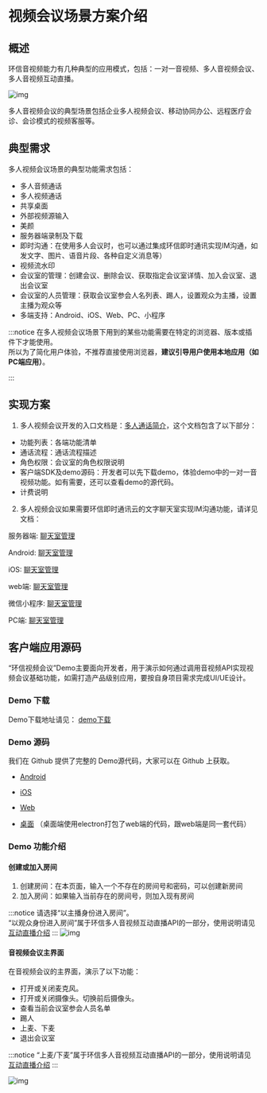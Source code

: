 # 视频会议场景方案介绍

## 概述

环信音视频能力有几种典型的应用模式，包括：一对一音视频、多人音视频会议、多人音视频互动直播。

![img](/images/privitization/em-rtcsdk-scenarios.png)

多人音视频会议的典型场景包括企业多人视频会议、移动协同办公、远程医疗会诊、会诊模式的视频客服等。

## 典型需求

多人视频会议场景的典型功能需求包括：

- 多人音频通话
- 多人视频通话
- 共享桌面
- 外部视频源输入
- 美颜
- 服务器端录制及下载
- 即时沟通：在使用多人会议时，也可以通过集成环信即时通讯实现IM沟通，如发文字、图片、语音片段、各种自定义消息等）
- 视频流水印
- 会议室的管理：创建会议、删除会议、获取指定会议室详情、加入会议室、退出会议室
- 会议室的人员管理：获取会议室参会人名列表、踢人，设置观众为主播，设置主播为观众等
- 多端支持：Android、iOS、Web、PC、小程序
<!--- 互动白板 -->
:::notice
在多人视频会议场景下用到的某些功能需要在特定的浏览器、版本或插件下才能使用。<br>所以为了简化用户体验，不推荐直接使用浏览器，**建议引导用户使用本地应用（如PC端应用）**。

:::
## 实现方案

1. 多人视频会议开发的入口文档是：[多人通话简介](conference_introduction)，这个文档包含了以下部分：

- 功能列表：各端功能清单
- 通话流程：通话流程描述
- 角色权限：会议室的角色权限说明
- 客户端SDK及demo源码：开发者可以先下载demo，体验demo中的一对一音视频功能。如有需要，还可以查看demo的源代码。
- 计费说明


2. 多人视频会议如果需要环信即时通讯云的文字聊天室实现IM沟通功能，请详见文档：

服务器端: [聊天室管理](http://doc.easemob.com/document/server-side/chatroom.html)

Android: [聊天室管理](http://doc.easemob.com/document/android/room_overview.html)

iOS: [聊天室管理](http://doc.easemob.com/document/ios/room_overview.html)

web端: [聊天室管理](http://doc.easemob.com/document/web/room_overview.html)

微信小程序: [聊天室管理](http://doc.easemob.com/document/applet/room_overview.html)

PC端: [聊天室管理](https://docs-im.easemob.com/im/pc/basics/chatroom)


<!--3. 如果需要互动白板高级功能，请详见文档：

[互动白板简介](whiteboard_introduction)

[Android集成](whiteboard_android)

[iOS集成](whiteboard_ios)

[Web集成](whiteboard_web)

[微信小程序集成](whiteboard_vxmini)

[PC桌面集成](whiteboard_pcdesktop)-->

## 客户端应用源码

“环信视频会议”Demo主要面向开发者，用于演示如何通过调用音视频API实现视频会议基础功能，如需打造产品级别应用，要按自身项目需求完成UI/UE设计。

### Demo 下载

Demo下载地址请见： [demo下载](common_clientsdk#场景demo及源码下载)

### Demo 源码

我们在 Github 提供了完整的 Demo源代码，大家可以在 Github 上获取。

- [Android](https://github.com/easemob/videocall-android)

- [iOS](https://github.com/easemob/videocall-ios)

- [Web](https://github.com/easemob/videocall-web)

- [桌面](https://github.com/easemob/videocall-web) （桌面端使用electron打包了web端的代码，跟web端是同一套代码）


### Demo 功能介绍

#### **创建或加入房间**

1. 创建房间：在本页面，输入一个不存在的房间号和密码，可以创建新房间<br>
2. 加入房间：如果输入当前存在的房间号，则加入现有房间

:::notice
请选择“以主播身份进入房间”。<br>
“以观众身份进入房间”属于环信多人音视频互动直播API的一部分，使用说明请见 [互动直播介绍](scenario_live)
:::
![img](/images/privitization/meeting-demo4.png?w=300)
#### **音视频会议主界面**

在音视频会议的主界面，演示了以下功能：

- 打开或关闭麦克风。
- 打开或关闭摄像头。切换前后摄像头。
- 查看当前会议室参会人员名单
- 踢人
- 上麦、下麦
- 退出会议室

:::notice
“上麦/下麦”属于环信多人音视频互动直播API的一部分，使用说明请见 [互动直播介绍](scenario_live)
:::

![img](/images/privitization/meeting-demo5.png?w=300)